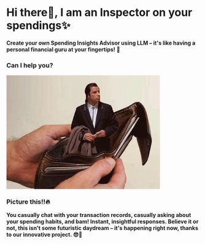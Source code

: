 <p>
  <h1 align="left"><b>Hi there👋, I am an Inspector on your spendings✨</b></h1>
</p>
<a align="left"><b>Create your own Spending Insights Advisor using LLM – it's like having a personal financial guru at your fingertips! 🚀</b></a>


### Can I help you?
<img align="center" alt="GIF" src="https://github.com/DJJamsran/images/blob/main/fzoM.gif" width="400"/>


### Picture this!!🔥
<a align="left"><b>You casually chat with your transaction records, casually asking about your spending habits, and bam! Instant, insightful responses. Believe it or not, this isn't some futuristic daydream – it's happening right now, thanks to our innovative project. 😎💸</b></a>
